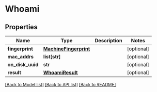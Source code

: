 # Whoami

## Properties
Name | Type | Description | Notes
------------ | ------------- | ------------- | -------------
**fingerprint** | [**MachineFingerprint**](MachineFingerprint.md) |  | [optional] 
**mac_addrs** | **list[str]** |  | [optional] 
**on_disk_uuid** | **str** |  | [optional] 
**result** | [**WhoamiResult**](WhoamiResult.md) |  | [optional] 

[[Back to Model list]](../README.md#documentation-for-models) [[Back to API list]](../README.md#documentation-for-api-endpoints) [[Back to README]](../README.md)



